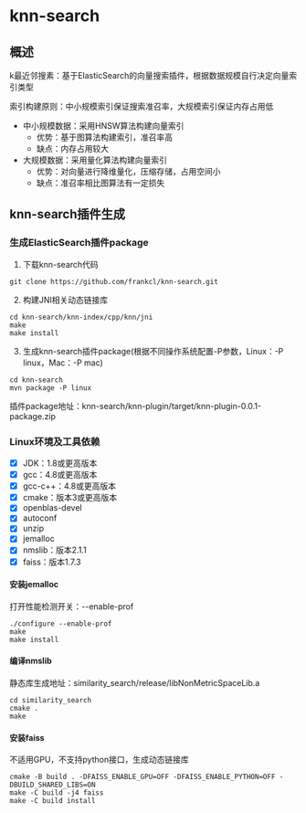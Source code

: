 # knn-search

## 概述
k最近邻搜素：基于ElasticSearch的向量搜索插件，根据数据规模自行决定向量索引类型

索引构建原则：中小规模索引保证搜索准召率，大规模索引保证内存占用低

* 中小规模数据：采用HNSW算法构建向量索引
  * 优势：基于图算法构建索引，准召率高
  * 缺点：内存占用较大
* 大规模数据：采用量化算法构建向量索引
  * 优势：对向量进行降维量化，压缩存储，占用空间小
  * 缺点：准召率相比图算法有一定损失 

## knn-search插件生成

### 生成ElasticSearch插件package

1. 下载knn-search代码
```shell
git clone https://github.com/frankcl/knn-search.git
```

2. 构建JNI相关动态链接库
```shell
cd knn-search/knn-index/cpp/knn/jni
make
make install
```

3. 生成knn-search插件package(根据不同操作系统配置-P参数，Linux：-P linux，Mac：-P mac)
```shell
cd knn-search
mvn package -P linux
```
插件package地址：knn-search/knn-plugin/target/knn-plugin-0.0.1-package.zip

### Linux环境及工具依赖
- [x] JDK：1.8或更高版本
- [x] gcc：4.8或更高版本
- [x] gcc-c++：4.8或更高版本
- [x] cmake：版本3或更高版本
- [x] openblas-devel
- [x] autoconf
- [x] unzip
- [x] jemalloc
- [x] nmslib：版本2.1.1
- [x] faiss：版本1.7.3

#### 安装jemalloc
打开性能检测开关：--enable-prof
```shell
./configure --enable-prof
make
make install
```

#### 编译nmslib
静态库生成地址：similarity_search/release/libNonMetricSpaceLib.a
```shell
cd similarity_search
cmake .
make
```

#### 安装faiss
不适用GPU，不支持python接口，生成动态链接库
```shell
cmake -B build . -DFAISS_ENABLE_GPU=OFF -DFAISS_ENABLE_PYTHON=OFF -DBUILD_SHARED_LIBS=ON
make -C build -j4 faiss
make -C build install
```